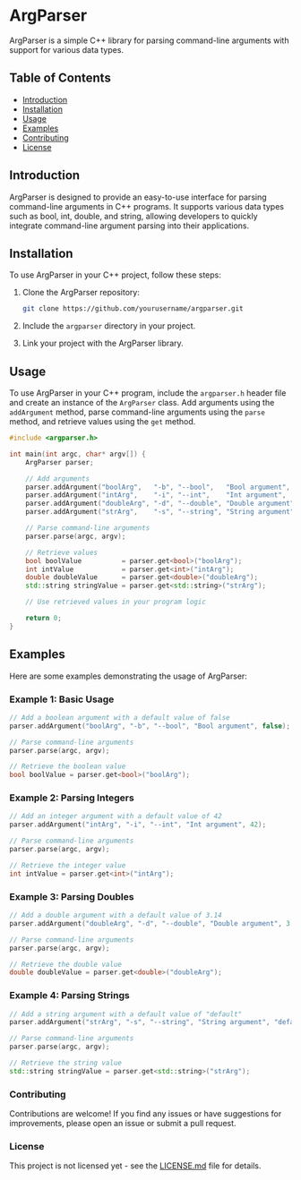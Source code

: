 # ArgParser

ArgParser is a simple C++ library for parsing command-line arguments with support for various data types.

## Table of Contents

- [Introduction](#introduction)
- [Installation](#installation)
- [Usage](#usage)
- [Examples](#examples)
- [Contributing](#contributing)
- [License](#license)

## Introduction

ArgParser is designed to provide an easy-to-use interface for parsing command-line arguments in C++ programs. It supports various data types such as bool, int, double, and string, allowing developers to quickly integrate command-line argument parsing into their applications.

## Installation

To use ArgParser in your C++ project, follow these steps:

1. Clone the ArgParser repository:

    ```bash
    git clone https://github.com/yourusername/argparser.git
    ```

2. Include the `argparser` directory in your project.

3. Link your project with the ArgParser library.

## Usage

To use ArgParser in your C++ program, include the `argparser.h` header file and create an instance of the `ArgParser` class. Add arguments using the `addArgument` method, parse command-line arguments using the `parse` method, and retrieve values using the `get` method.

```cpp
#include <argparser.h>

int main(int argc, char* argv[]) {
    ArgParser parser;

    // Add arguments
    parser.addArgument("boolArg",   "-b", "--bool",   "Bool argument",   false);
    parser.addArgument("intArg",    "-i", "--int",    "Int argument",    12);
    parser.addArgument("doubleArg", "-d", "--double", "Double argument", 12.23);
    parser.addArgument("strArg",    "-s", "--string", "String argument", "default");

    // Parse command-line arguments
    parser.parse(argc, argv);

    // Retrieve values 
    bool boolValue          = parser.get<bool>("boolArg");
    int intValue            = parser.get<int>("intArg");
    double doubleValue      = parser.get<double>("doubleArg");
    std::string stringValue = parser.get<std::string>("strArg");

    // Use retrieved values in your program logic

    return 0;
}
```

## Examples

Here are some examples demonstrating the usage of ArgParser:

### Example 1: Basic Usage
```cpp
// Add a boolean argument with a default value of false
parser.addArgument("boolArg", "-b", "--bool", "Bool argument", false);

// Parse command-line arguments
parser.parse(argc, argv);

// Retrieve the boolean value
bool boolValue = parser.get<bool>("boolArg");
```

### Example 2: Parsing Integers
```cpp
// Add an integer argument with a default value of 42
parser.addArgument("intArg", "-i", "--int", "Int argument", 42);

// Parse command-line arguments
parser.parse(argc, argv);

// Retrieve the integer value
int intValue = parser.get<int>("intArg");
```

### Example 3: Parsing Doubles
```cpp
// Add a double argument with a default value of 3.14
parser.addArgument("doubleArg", "-d", "--double", "Double argument", 3.14);

// Parse command-line arguments
parser.parse(argc, argv);

// Retrieve the double value
double doubleValue = parser.get<double>("doubleArg");
```

### Example 4: Parsing Strings
```cpp
// Add a string argument with a default value of "default"
parser.addArgument("strArg", "-s", "--string", "String argument", "default");

// Parse command-line arguments
parser.parse(argc, argv);

// Retrieve the string value
std::string stringValue = parser.get<std::string>("strArg");
```
### Contributing

Contributions are welcome! If you find any issues or have suggestions for improvements, please open an issue or submit a pull request.

### License

This project is not licensed yet - see the [LICENSE.md](LICENSE) file for details.